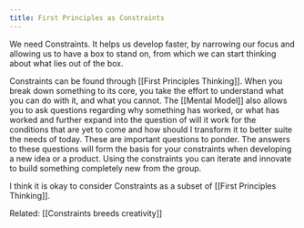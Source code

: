 ```yaml
---
title: First Principles as Constraints
---
```


We need Constraints. It helps us develop faster, by narrowing our focus and allowing us to have a box to stand on, from which we can start thinking about what lies out of the box.

Constraints can be found through [[First Principles Thinking]]. When you break down something to its core, you take the effort to understand what you can do with it, and what you cannot. The [[Mental Model]] also allows you to ask questions regarding why something has worked, or what has worked and further expand into the question of will it work for the conditions that are yet to come and how should I transform it to better suite the needs of today.
These are important questions to ponder. The answers to these questions will form the basis for your constraints when developing a new idea or a product. Using the constraints you can iterate and innovate to build something completely new from the group.

I think it is okay to consider Constraints as a subset of [[First Principles Thinking]].














Related: [[Constraints breeds creativity]]